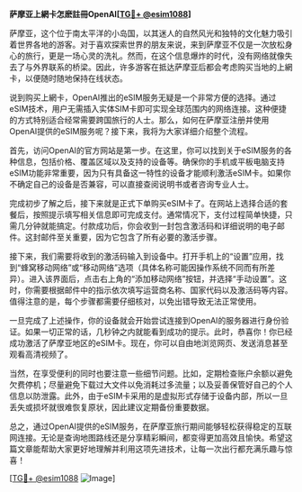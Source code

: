 **萨摩亚上網卡怎麽註冊OpenAI[[TG💪+ @esim1088](https://t.me/s/esim1088)]**

萨摩亚，这个位于南太平洋的小岛国，以其迷人的自然风光和独特的文化魅力吸引着世界各地的游客。对于喜欢探索世界的朋友来说，来到萨摩亚不仅是一次放松身心的旅行，更是一场心灵的洗礼。然而，在这个信息爆炸的时代，没有网络就像失去了与外界联系的桥梁。因此，许多游客在抵达萨摩亚后都会考虑购买当地的上網卡，以便随时随地保持在线状态。

说到购买上網卡，OpenAI推出的eSIM服务无疑是一个非常方便的选择。通过eSIM技术，用户无需插入实体SIM卡即可实现全球范围内的网络连接。这种便捷的方式特别适合经常需要跨国旅行的人士。那么，如何在萨摩亚注册并使用OpenAI提供的eSIM服务呢？接下来，我将为大家详细介绍整个流程。

首先，访问OpenAI的官方网站是第一步。在这里，你可以找到关于eSIM服务的各种信息，包括价格、覆盖区域以及支持的设备等。确保你的手机或平板电脑支持eSIM功能非常重要，因为只有具备这一特性的设备才能顺利激活eSIM卡。如果你不确定自己的设备是否兼容，可以直接查阅说明书或者咨询专业人士。

完成初步了解之后，接下来就是正式下单购买eSIM卡了。在网站上选择合适的套餐后，按照提示填写相关信息即可完成支付。通常情况下，支付过程简单快捷，只需几分钟就能搞定。付款成功后，你会收到一封包含激活码和详细说明的电子邮件。这封邮件至关重要，因为它包含了所有必要的激活步骤。

接下来，我们需要将收到的激活码输入到设备中。打开手机上的“设置”应用，找到“蜂窝移动网络”或“移动网络”选项（具体名称可能因操作系统不同而有所差异）。进入该界面后，点击右上角的“添加移动网络”按钮，并选择“手动设置”。这时，你需要根据邮件中的指示依次填写运营商名称、国家代码以及激活码等内容。值得注意的是，每个步骤都需要仔细核对，以免出错导致无法正常使用。

一旦完成了上述操作，你的设备就会开始尝试连接到OpenAI的服务器进行身份验证。如果一切正常的话，几秒钟之内就能看到成功的提示。此时，恭喜你！你已经成功激活了萨摩亚地区的eSIM卡。现在，你可以自由地浏览网页、发送消息甚至观看高清视频了。

当然，在享受便利的同时也要注意一些细节问题。比如，定期检查账户余额以避免欠费停机；尽量避免下载过大文件以免消耗过多流量；以及妥善保管好自己的个人信息以防泄露。此外，由于eSIM卡采用的是虚拟形式存储于设备内部，所以一旦丢失或损坏就很难恢复原状，因此建议定期备份重要数据。

总之，通过OpenAI提供的eSIM服务，在萨摩亚旅行期间能够轻松获得稳定的互联网连接。无论是查询地图路线还是分享精彩瞬间，都变得更加高效且愉快。希望这篇文章能帮助大家更好地理解并利用这项先进技术，让每一次出行都充满乐趣与惊喜！

[[TG💪+ @esim1088](https://t.me/s/esim1088) ![Image](https://i.postimg.cc/4NQfJmqS/Snipaste-2025-05-13-00-14-12.png)]